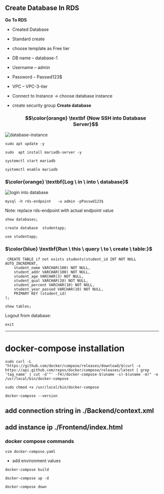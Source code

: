 ## Create Database In RDS 

**Go To RDS**
- Created Database
- Standard create
- choose template as Free tier
- DB name – database-1
- Username – admin
- Password – Passwd123$
- VPC – VPC-3-tier
- Connect to Instance -> choose database instance
- create security group
**Create database**

  ### $$\color{orange} \textbf {Now SSH  into Database  Server}$$

![database-instance](https://github.com/abhipraydhoble/Project-3-tier-Student-App/assets/122669982/8159a278-d612-441e-93da-d581428cdd3a)

````
sudo apt update -y
````
````
sudo  apt install mariadb-server -y
````
````
systemctl start mariadb
````
````
systemctl enable mariadb
````
### $\color{orange} \textbf{Log \ in \ into \ database}$

![login into database](https://github.com/abhipraydhoble/Project-3-tier-Student-App/assets/122669982/ba0c082a-060f-48f9-8520-83c906337251)

````
mysql -h rds-endpoint   -u admin -pPasswd123$
````
Note: replace rds-endpoint with actual endpoint value

````
show databases;
````
````
create database  studentapp;
````
````
use studentapp;
````

### $\color{blue} \textbf{Run \ this \ query \ to \ create \ table:}$
````
 CREATE TABLE if not exists students(student_id INT NOT NULL AUTO_INCREMENT,  
	student_name VARCHAR(100) NOT NULL,  
	student_addr VARCHAR(100) NOT NULL,   
	student_age VARCHAR(3) NOT NULL,      
	student_qual VARCHAR(20) NOT NULL,     
	student_percent VARCHAR(10) NOT NULL,   
	student_year_passed VARCHAR(10) NOT NULL,  
	PRIMARY KEY (student_id)  
);
````
````
show tables;
````
Logout from database:
````
exit
````
---
# docker-compose installation

````
sudo curl -L "https://github.com/docker/compose/releases/download/$(curl -s https://api.github.com/repos/docker/compose/releases/latest | grep 'tag_name' | cut -d'"' -f4)/docker-compose-$(uname -s)-$(uname -m)" -o /usr/local/bin/docker-compose
````
````
sudo chmod +x /usr/local/bin/docker-compose
````
````
docker-compose --version
````

## add connection string in ./Backend/context.xml 
## add instance ip ./Frontend/index.html

### docker compose commands
````
vim docker-compose.yaml
````
- add environment values
  
````
docker-compose build
````
````
docker-compose up -d
````
````
docker-compose down
````

